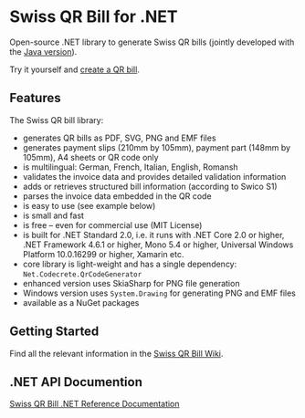 # Swiss QR Bill for .NET

Open-source .NET library to generate Swiss QR bills (jointly developed with the [Java version](https://github.com/manuelbl/SwissQRBill)).

Try it yourself and [create a QR bill](https://www.codecrete.net/qrbill). 

## Features

The Swiss QR bill library:

- generates QR bills as PDF, SVG, PNG and EMF files
- generates payment slips (210mm by 105mm), payment part (148mm by 105mm), A4 sheets or QR code only
- is multilingual: German, French, Italian, English, Romansh
- validates the invoice data and provides detailed validation information
- adds or retrieves structured bill information (according to Swico S1)
- parses the invoice data embedded in the QR code
- is easy to use (see example below)
- is small and fast
- is free – even for commercial use (MIT License)
- is built for .NET Standard 2.0, i.e. it runs with .NET Core 2.0 or higher, .NET Framework 4.6.1 or higher, Mono 5.4 or higher, Universal Windows Platform 10.0.16299 or higher, Xamarin etc.
- core library is light-weight and has a single dependency: `Net.Codecrete.QrCodeGenerator`
- enhanced version uses SkiaSharp for PNG file generation
- Windows version uses `System.Drawing` for generating PNG and EMF files
- available as a NuGet packages


## Getting Started

Find all the relevant information in the [Swiss QR Bill Wiki](https://github.com/manuelbl/SwissQRBill/wiki).

## .NET API Documention

[Swiss QR Bill .NET Reference Documentation](api/index.md)
